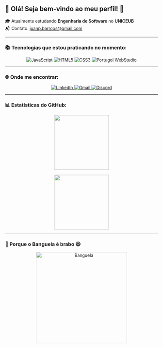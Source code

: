 ## 👋 Olá! Seja bem-vindo ao meu perfil! 🙉

🎓 Atualmente estudando **Engenharia de Software** no **UNICEUB**  
📬 Contato: [juanp.barroos@gmail.com](mailto:juanp.barroos@gmail.com)

---

### 📚 Tecnologias que estou praticando no momento:
<div align="center">
  <img src="https://img.shields.io/badge/JavaScript-F7DF1E?style=for-the-badge&logo=javascript&logoColor=black" alt="JavaScript">
  <img src="https://img.shields.io/badge/HTML5-E34F26?style=for-the-badge&logo=html5&logoColor=white" alt="HTML5">
  <img src="https://img.shields.io/badge/CSS3-1572B6?style=for-the-badge&logo=css3&logoColor=white" alt="CSS3">
  <a href="https://portugol.dev" target="_blank">
    <img src="https://img.shields.io/badge/Portugol_WebStudio-5e5e5e?style=for-the-badge&logoColor=white" alt="Portugol WebStudio">
  </a>
</div>

---

### 🌐 Onde me encontrar:
<div align="center">
  <a href="https://www.linkedin.com/in/juan-barros-a44317365/" target="_blank">
    <img src="https://img.shields.io/badge/-LinkedIn-%230077B5?style=for-the-badge&logo=linkedin&logoColor=white" alt="LinkedIn">
  </a>
  <a href="mailto:juanp.barroos@gmail.com" target="_blank">
    <img src="https://img.shields.io/badge/-Gmail-%23D14836?style=for-the-badge&logo=gmail&logoColor=white" alt="Gmail">
  </a>
  <a href="https://discord.com/users/srrenah" target="_blank">
    <img src="https://img.shields.io/badge/Discord-%235865F2?style=for-the-badge&logo=discord&logoColor=white" alt="Discord">
  </a>
</div>

---

### 📊 Estatísticas do GitHub:
<div align="center">
  <a href="https://github.com/SrRenah">
    <img height="180em" src="https://github-readme-stats.vercel.app/api?username=SrRenah&show_icons=true&theme=dark&include_all_commits=true&count_private=true"/>
    <br><br>
    <img height="180em" src="https://github-readme-stats.vercel.app/api/top-langs/?username=SrRenah&layout=compact&langs_count=10&theme=dark"/>
  </a>
</div>

---

### 🐉 Porque o Banguela é brabo 😄
<div align="center">
  <img src="https://media.giphy.com/media/13borq7Zo2kulO/giphy.gif" width="300px" alt="Banguela">
</div>

